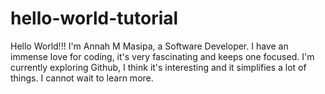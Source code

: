 # hello-world-tutorial

Hello World!!!
I'm Annah M Masipa, a Software Developer.
I have an immense love for coding, it's very fascinating and keeps one focused.
I'm currently exploring Github, I think it's interesting and it simplifies a lot of things.
I cannot wait to learn more.
